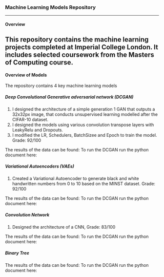 ### Machine Learning Models Repository
------------
#### Overview 
This repository contains the machine learning projects completed at Imperial College London. It includes selected coursework from the Masters of Computing course.
------------
#### Overview of Models
The repository contains 4 key machine learning models

##### Deep Convolutional Generative adversarial network (DCGAN)
1. I designed the architecture of a simple generation 1 GAN that outputs a 32x32px image, that conducts unsupervised learning modelled after the CIFAR-10 dataset.
2. I designed the models using various convolution transpose layers with LeakyRelu and Dropouts.
3. I modified the LR, Schedulers, BatchSizee and Epoch to train the model.
Grade: 92/100

The results of the data can be found:
To run the DCGAN run the python document here:

##### Variational Autoencoders (VAEs)
1. Created a Variational Autoencoder to generate black and white handwritten numbers from 0 to 10 based on the MINST dataset.
Grade: 92/100

The results of the data can be found:
To run the DCGAN run the python document here:


##### Convolution Network
1. Designed the architecture of a CNN, 
Grade: 83/100

The results of the data can be found:
To run the DCGAN run the python document here:


##### Binary Tree


The results of the data can be found:
To run the DCGAN run the python document here:

